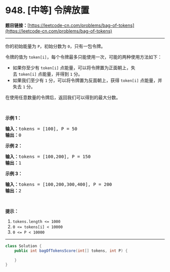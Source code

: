 # 948. [中等] 令牌放置

**题目链接：**[https://leetcode-cn.com/problems/bag-of-tokens](https://leetcode-cn.com/problems/bag-of-tokens)

---

<div class="content__1Y2H">
 <div class="notranslate">
  <p>你的初始能量为&nbsp;<code>P</code>，初始分数为&nbsp;<code>0</code>，只有一包令牌。</p> 
  <p>令牌的值为&nbsp;<code>token[i]</code>，每个令牌最多只能使用一次，可能的两种使用方法如下：</p> 
  <ul> 
   <li>如果你至少有&nbsp;<code>token[i]</code>&nbsp;点能量，可以将令牌置为正面朝上，失去&nbsp;<code>token[i]</code>&nbsp;点能量，并得到&nbsp;<code>1</code>&nbsp;分。</li> 
   <li>如果我们至少有&nbsp;<code>1</code>&nbsp;分，可以将令牌置为反面朝上，获得&nbsp;<code>token[i]</code>&nbsp;点能量，并失去&nbsp;<code>1</code>&nbsp;分。</li> 
  </ul> 
  <p>在使用任意数量的令牌后，返回我们可以得到的最大分数。</p> 
  <p>&nbsp;</p> 
  <ol> 
  </ol> 
  <p><strong>示例 1：</strong></p> 
  <pre class="language-text"><strong>输入：</strong>tokens = [100], P = 50
<strong>输出：</strong>0
</pre> 
  <p><strong>示例 2：</strong></p> 
  <pre class="language-text"><strong>输入：</strong>tokens = [100,200], P = 150
<strong>输出：</strong>1
</pre> 
  <p><strong>示例 3：</strong></p> 
  <pre class="language-text"><strong>输入：</strong>tokens = [100,200,300,400], P = 200
<strong>输出：</strong>2
</pre> 
  <p>&nbsp;</p> 
  <p><strong>提示：</strong></p> 
  <ol> 
   <li><code>tokens.length &lt;= 1000</code></li> 
   <li><code>0 &lt;= tokens[i] &lt; 10000</code></li> 
   <li><code>0 &lt;= P &lt; 10000</code></li> 
  </ol> 
 </div>
</div>

---

```java
class Solution {
    public int bagOfTokensScore(int[] tokens, int P) {
        
    }
}
```
